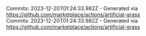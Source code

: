 Commits: 2023-12-20T01:24:33.982Z - Generated via https://github.com/marketplace/actions/artificial-grass
<br>
Commits: 2023-12-20T01:24:33.982Z - Generated via https://github.com/marketplace/actions/artificial-grass
<br>
